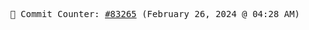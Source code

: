 <p align="center">
    <samp>
        📮 Commit Counter: <a href="https://github.com/Javascript-void0/Javascript-void0/commits/main">#83265</a> (February 26, 2024 @ 04:28 AM)
    </samp>
</p>